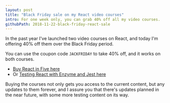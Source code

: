 ```yaml
---
layout: post
title: "Black Friday sale on my React video courses"
intro: For one week only, you can grab 40% off all my video courses.
githubPath: 2018-11-22-black-friday-react-sale
---
```


In the past year I've launched two video courses on React, and today I'm offering 40% off them over the Black Friday period.

You can use the coupon code `JACKFRIDAY` to take 40% off, and it works on both courses.

- [Buy React in Five here](/react-in-five)
- Or [Testing React with Enzyme and Jest here](/testing-react-enzyme-jest)

Buying the courses not only gets you access to the current content, but any updates to them forever, and I assure you that there's updates planned in the near future, with some more testing content on its way.
